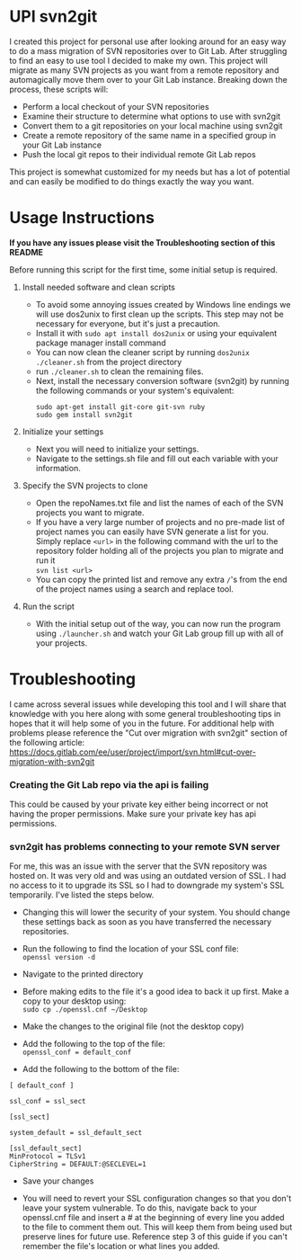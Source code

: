 # UPI svn2git
I created this project for personal use after looking around for an easy way to do a mass migration of SVN repositories over to Git Lab. After struggling to find an easy to use tool I decided to make my own. This project will migrate as many SVN projects as you want from a remote repository and automagically move them over to your Git Lab instance. Breaking down the process, these scripts will:
   - Perform a local checkout of your SVN repositories
   - Examine their structure to determine what options to use with svn2git 
   - Convert them to a git repositories on your local machine using svn2git
   - Create a remote repository of the same name in a specified group in your Git Lab instance
   - Push the local git repos to their individual remote Git Lab repos
 
This project is somewhat customized for my needs but has a lot of potential and can easily be modified to do things exactly the way you want.

# Usage Instructions
**If you have any issues please visit the Troubleshooting section of this README**

Before running this script for the first time, some initial setup is required.

1. Install needed software and clean scripts
   - To avoid some annoying issues created by Windows line endings we will use dos2unix to first clean up the scripts. This step may not be necessary for everyone, but it's just a precaution.
   - Install it with `sudo apt install dos2unix` or using your equivalent package manager install command
   - You can now clean the cleaner script by running `dos2unix ./cleaner.sh` from the project directory
   - run `./cleaner.sh` to clean the remaining files.
   - Next, install the necessary conversion software (svn2git) by running the following commands or your system's equivalent:
	  	```
		sudo apt-get install git-core git-svn ruby
	 	sudo gem install svn2git
		```

2. Initialize your settings
   - Next you will need to initialize your settings.
   - Navigate to the settings.sh file and fill out each variable with your information.

3. Specify the SVN projects to clone
   - Open the repoNames.txt file and list the names of each of the SVN projects you want to migrate.
   - If you have a very large number of projects and no pre-made list of project names you can easily have SVN generate a list for you. Simply replace `<url>` in the following command with the url to the repository folder holding all of the projects you plan to migrate and run it \
     `svn list <url>`
   - You can copy the printed list and remove any extra `/`'s from the end of the project names using a search and replace tool. 

4. Run the script
   - With the initial setup out of the way, you can now run the program using `./launcher.sh` and watch your Git Lab group fill up with all of your projects.

# Troubleshooting

I came across several issues while developing this tool and I will share that knowledge with you here along with some general troubleshooting tips in hopes that it will help some of you in the future. For additional help with problems please reference the "Cut over migration with svn2git" section of the following article:\
https://docs.gitlab.com/ee/user/project/import/svn.html#cut-over-migration-with-svn2git

### Creating the Git Lab repo via the api is failing
This could be caused by your private key either being incorrect or not having the proper permissions. Make sure your private key has api permissions.

### svn2git has problems connecting to your remote SVN server
For me, this was an issue with the server that the SVN repository was hosted on. It was very old and was using an outdated version of SSL. I had no access to it to upgrade its SSL so I had to downgrade my system's SSL temporarily. I've listed the steps below.
   - Changing this will lower the security of your system. You should change these settings back as soon as you have transferred the necessary repositories.

   - Run the following to find the location of your SSL conf file:\
   	`openssl version -d`

   - Navigate to the printed directory

   - Before making edits to the file it's a good idea to back it 
     up first. Make a copy to your desktop using: \
       `sudo cp ./openssl.cnf ~/Desktop`

   - Make the changes to the original file (not the desktop copy)

   - Add the following to the top of the file:\
   	`openssl_conf = default_conf`

   - Add the following to the bottom of the file:

	[ default_conf ]

	ssl_conf = ssl_sect

	[ssl_sect]

	system_default = ssl_default_sect

	[ssl_default_sect]
	MinProtocol = TLSv1
	CipherString = DEFAULT:@SECLEVEL=1

   - Save your changes

   - You will need to revert your SSL configuration changes so that you don't leave your system vulnerable. To do this, navigate back to your openssl.cnf file and insert a # at the beginning of every line you added to the file to comment them out. This will keep them from being used but preserve lines for future use. Reference step 3 
     of this guide if you can't remember the file's location or what lines you added.



